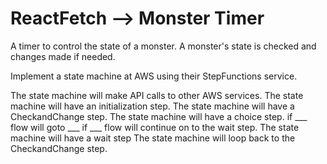 # ReactFetch  -->  Monster Timer
A timer to control the state of a monster. A monster's state is checked and changes made if needed.



Implement a state machine at AWS using their StepFunctions service.

The state machine will make API calls to other AWS services.
The state machine will have an initialization step.
The state machine will have a CheckandChange step.
The state machine will have a choice step.
  if ___ flow will goto ___
  if ___ flow will continue on to the wait step.
The state machine will have a wait step
The state machine will loop back to the CheckandChange step.

